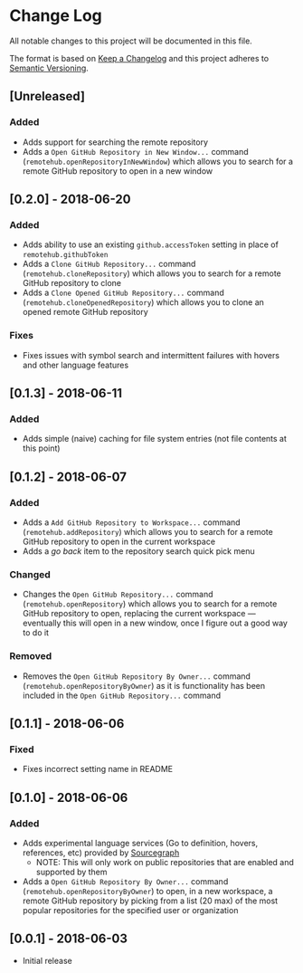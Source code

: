 # Change Log

All notable changes to this project will be documented in this file.

The format is based on [Keep a Changelog](http://keepachangelog.com/) and this project adheres to [Semantic Versioning](http://semver.org/).

## [Unreleased]

### Added

- Adds support for searching the remote repository
- Adds a `Open GitHub Repository in New Window...` command (`remotehub.openRepositoryInNewWindow`) which allows you to search for a remote GitHub repository to open in a new window

## [0.2.0] - 2018-06-20

### Added

- Adds ability to use an existing `github.accessToken` setting in place of `remotehub.githubToken`
- Adds a `Clone GitHub Repository...` command (`remotehub.cloneRepository`) which allows you to search for a remote GitHub repository to clone
- Adds a `Clone Opened GitHub Repository...` command (`remotehub.cloneOpenedRepository`) which allows you to clone an opened remote GitHub repository

### Fixes

- Fixes issues with symbol search and intermittent failures with hovers and other language features

## [0.1.3] - 2018-06-11

### Added

- Adds simple (naive) caching for file system entries (not file contents at this point)

## [0.1.2] - 2018-06-07

### Added

- Adds a `Add GitHub Repository to Workspace...` command (`remotehub.addRepository`) which allows you to search for a remote GitHub repository to open in the current workspace
- Adds a _go back_ item to the repository search quick pick menu

### Changed

- Changes the `Open GitHub Repository...` command (`remotehub.openRepository`) which allows you to search for a remote GitHub repository to open, replacing the current workspace &mdash; eventually this will open in a new window, once I figure out a good way to do it

### Removed

- Removes the `Open GitHub Repository By Owner...` command (`remotehub.openRepositoryByOwner`) as it is functionality has been included in the `Open GitHub Repository...` command

## [0.1.1] - 2018-06-06

### Fixed

- Fixes incorrect setting name in README

## [0.1.0] - 2018-06-06

### Added

- Adds experimental language services (Go to definition, hovers, references, etc) provided by [Sourcegraph](https://sourcegraph.com)
  - NOTE: This will only work on public repositories that are enabled and supported by them
- Adds a `Open GitHub Repository By Owner...` command (`remotehub.openRepositoryByOwner`) to open, in a new workspace, a remote GitHub repository by picking from a list (20 max) of the most popular repositories for the specified user or organization

## [0.0.1] - 2018-06-03

- Initial release
